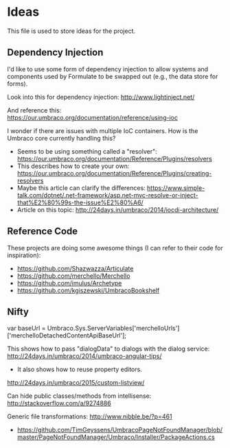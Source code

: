# Ideas
This file is used to store ideas for the project.

## Dependency Injection
I'd like to use some form of dependency injection to allow systems and components used by Formulate to be swapped out (e.g., the data store for forms).

Look into this for dependency injection: http://www.lightinject.net/

And reference this: https://our.umbraco.org/documentation/reference/using-ioc

I wonder if there are issues with multiple IoC containers. How is the Umbraco core currently handling this?
* Seems to be using something called a "resolver": https://our.umbraco.org/documentation/Reference/Plugins/resolvers
* This describes how to create your own: https://our.umbraco.org/documentation/Reference/Plugins/creating-resolvers
* Maybe this article can clarify the differences: https://www.simple-talk.com/dotnet/.net-framework/asp.net-mvc-resolve-or-inject-that%E2%80%99s-the-issue%E2%80%A6/
* Article on this topic: http://24days.in/umbraco/2014/iocdi-architecture/

## Reference Code
These projects are doing some awesome things (I can refer to their code for inspiration):
* https://github.com/Shazwazza/Articulate
* https://github.com/merchello/Merchello
* https://github.com/imulus/Archetype
* https://github.com/kgiszewski/UmbracoBookshelf

## Nifty
var baseUrl = Umbraco.Sys.ServerVariables['merchelloUrls']['merchelloDetachedContentApiBaseUrl'];

This shows how to pass "dialogData" to dialogs with the dialog service: http://24days.in/umbraco/2014/umbraco-angular-tips/
* It also shows how to reuse property editors.

http://24days.in/umbraco/2015/custom-listview/

Can hide public classes/methods from intellisense: http://stackoverflow.com/a/9274886

Generic file transformations: http://www.nibble.be/?p=461
* https://github.com/TimGeyssens/UmbracoPageNotFoundManager/blob/master/PageNotFoundManager/Umbraco/Installer/PackageActions.cs